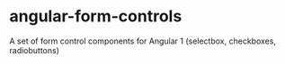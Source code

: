 # angular-form-controls
A set of form control components for Angular 1 (selectbox, checkboxes, radiobuttons)
